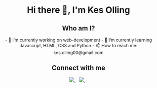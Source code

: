 <h1 align='center'>
  Hi there 👋, I'm Kes Olling
 </h1>


<!--
Here are some ideas to get you started:

- 🔭 I’m currently working on web-development
- 🌱 I’m currently learning ...
- 👯 I’m looking to collaborate on ...
- 🤔 I’m looking for help with ...
- 💬 Ask me about ...

- 😄 Pronouns: ...
- ⚡ Fun fact: ...
-->

<h2 align='center'>Who am I?</h2>

<p align='center'>
- 🔭 I’m currently working on web-development
- 🌱 I’m currently learning Javascript, HTML, CSS and Python
- 📫 How to reach me: kes.olling00@gmail.com  

</p>


<h2 align='center'>Connect with me</h2>


<p align='center'>
  
  <a href="https://www.linkedin.com/in/kes-olling-b54a82164/">
    <img src="https://img.shields.io/badge/linkedin-%230077B5.svg?&style=for-the-badge&logo=linkedin&logoColor=white" />
  </a>&nbsp;&nbsp;
  <a href="https://instagram.com/kes0liebol">
    <img src="https://img.shields.io/badge/instagram-%23E4405F.svg?&style=for-the-badge&logo=instagram&logoColor=white" />        
  </a>&nbsp;&nbsp;
  
</p>


